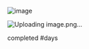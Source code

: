 
 ![image](https://github.com/user-attachments/assets/7e1ca05e-2555-4dfa-9a19-e5878ea53e27)

 ![Uploading image.png…]()



 completed #days
 
